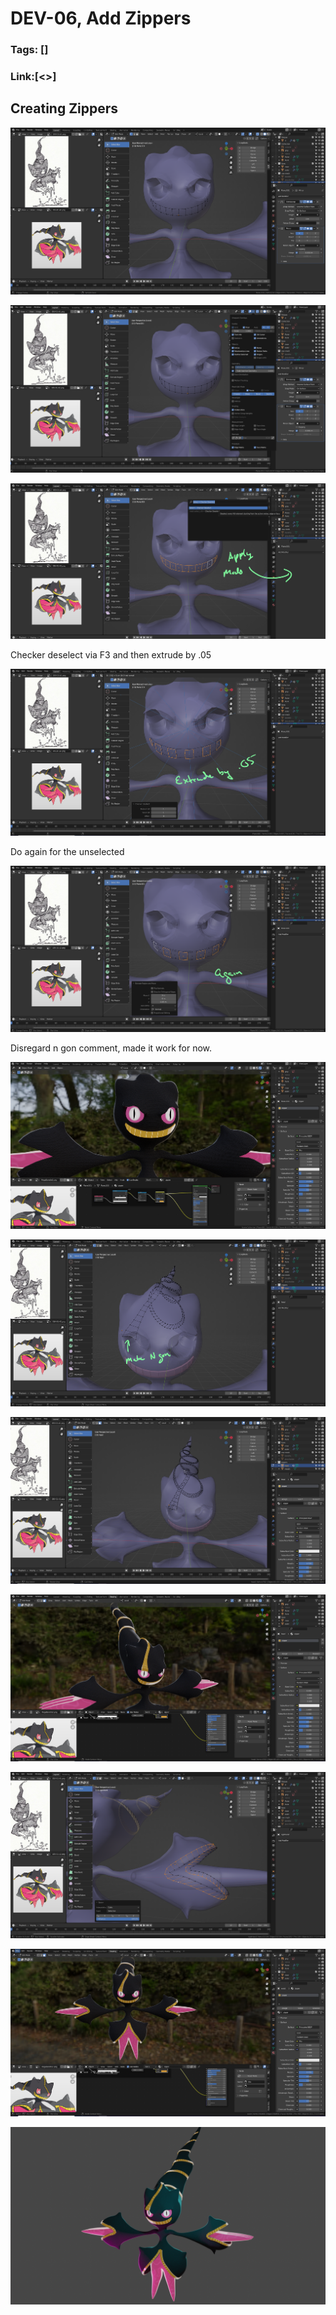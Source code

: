 # DEV-06, Add Zippers
### Tags: []
### Link:[<>]

## Creating Zippers

![](../images/DEV-06/DEV-06-A1.png)

![](../images/DEV-06/DEV-06-A2.png)

![](../images/DEV-06/DEV-06-A3.png)

  Checker deselect via F3 and then extrude by .05

![](../images/DEV-06/DEV-06-A4.png)

  Do again for the unselected

![](../images/DEV-06/DEV-06-A5.png)

  Disregard n gon comment, made it work for now.

![](../images/DEV-06/DEV-06-A6.png)

![](../images/DEV-06/DEV-06-A7.png)

![](../images/DEV-06/DEV-06-A8.png)

![](../images/DEV-06/DEV-06-A9.png)

![](../images/DEV-06/DEV-06-A10.png)

![](../images/DEV-06/DEV-06-A11.png)

![](../../Mega_Banette.png)
